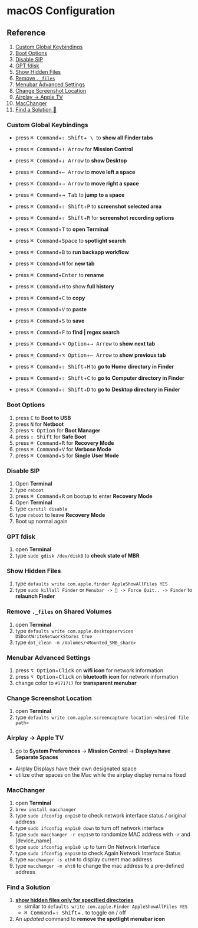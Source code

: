 # macOS Configuration

## Reference

1. [Custom Global Keybindings](#Custom-Global-Keybindings)
2. [Boot Options](#Boot-Options)
3. [Disable SIP](#Disable-SIP)
4. [GPT fdisk](#GPT-fdisk)
5. [Show Hidden Files](#Show-Hidden-Files)
6. [Remove `._files`](#Remove-`._files`-on-Shared-Volumes)
7. [Menubar Advanced Settings](#Menubar-Advanced-Settings)
8. [Change Screenshot Location](#Change-Screenshot-Location)
9. [Airplay -> Apple TV](#Airplay-->-Apple-TV)
10. [MacChanger](#MacChanger)
11. [Find a Solution 🤔](#Find-a-Solution)

### Custom Global Keybindings

- press <kbd>⌘ Command</kbd>+<kbd>⇧ Shift</kbd>+<kbd> \ </kbd> to **show all**
  **Finder tabs**
- press <kbd>⌘ Command</kbd>+<kbd>↑ Arrow</kbd> for **Mission Control**

- press <kbd>⌘ Command</kbd>+<kbd>↓ Arrow</kbd> to **show Desktop**

- press <kbd>⌘ Command</kbd>+<kbd>← Arrow</kbd> to **move left a space**

- press <kbd>⌘ Command</kbd>+<kbd>→ Arrow</kbd> to **move right a space**

- press <kbd>⌘ Command</kbd>+<kbd>⇥ Tab</kbd> to **jump to a space**

- press <kbd>⌘ Command</kbd>+<kbd>⇧ Shift</kbd>+<kbd>P</kbd> to **screenshot**
  **selected area**

- press <kbd>⌘ Command</kbd>+<kbd>⇧ Shift</kbd>+<kbd>R</kbd> for **screenshot**
  **recording options**

- press <kbd>⌘ Command</kbd>+<kbd>T</kbd> to **open Terminal**

- press <kbd>⌘ Command</kbd>+<kbd>Space</kbd> to **spotlight search**

- press <kbd>⌘ Command</kbd>+<kbd>B</kbd> to **run backapp workflow**

- press <kbd>⌘ Command</kbd>+<kbd>N</kbd> for **new tab**

- press <kbd>⌘ Command</kbd>+<kbd>Enter</kbd> to **rename**

- press <kbd>⌘ Command</kbd>+<kbd>H</kbd> to show **full history**

- press <kbd>⌘ Command</kbd>+<kbd>C</kbd> to **copy**

- press <kbd>⌘ Command</kbd>+<kbd>V</kbd> to **paste**

- press <kbd>⌘ Command</kbd>+<kbd>S</kbd> to **save**

- press <kbd>⌘ Command</kbd>+<kbd>F</kbd> to **find | regex search**

- press <kbd>⌘ Command</kbd>+<kbd>⌥ Option</kbd>+<kbd>→ Arrow</kbd> to **show**
  **next tab**

- press <kbd>⌘ Command</kbd>+<kbd>⌥ Option</kbd>+<kbd>← Arrow</kbd> to **show**
  **previous tab**

- press <kbd>⌘ Command</kbd>+<kbd>⇧ Shift</kbd>+<kbd>H</kbd> to **go to Home**
  **directory in Finder**

- press <kbd>⌘ Command</kbd>+<kbd>⇧ Shift</kbd>+<kbd>C</kbd> to **go to**
  **Computer directory in Finder**

- press <kbd>⌘ Command</kbd>+<kbd>⇧ Shift</kbd>+<kbd>D</kbd> to **go to**
  **Desktop directory in Finder**

### Boot Options

1. press <kbd>C</kbd> to **Boot to USB**
2. press <kbd>N</kbd> for **Netboot**
3. press <kbd>⌥ Option</kbd> for **Boot Manager**
4. press <kbd>⇧ Shift</kbd> for **Safe Boot**
5. press <kbd>⌘ Command</kbd>+<kbd>R</kbd> for **Recovery Mode**
6. press <kbd>⌘ Command</kbd>+<kbd>V</kbd> for **Verbose Mode**
7. press <kbd>⌘ Command</kbd>+<kbd>S</kbd> for **Single User Mode**

### Disable SIP

1. Open **Terminal**
2. type `reboot`
3. press <kbd>⌘ Command</kbd>+<kbd>R</kbd> on bootup to enter **Recovery Mode**
4. Open **Terminal**
5. type `csrutil disable`
6. type `reboot` to leave **Recovery Mode**
7. Boot up normal again

### GPT fdisk

1. open **Terminal**
2. type `sudo gdisk /dev/disk0` to **check state of MBR**

### Show Hidden Files

1. type `defaults write com.apple.finder AppleShowAllFiles YES`
2. type `sudo killall Finder` or `Menubar ->  -> Force Quit.. -> Finder` to
   **relaunch Finder**

### Remove `._files` on Shared Volumes

1. open **Terminal**
2. type `defaults write com.apple.desktopservices DSDontWriteNetworkStores true`
3. type `dot_clean -m /Volumes/<Mounted_SMB_share>`

### Menubar Advanced Settings

1. press <kbd>⌥ Option</kbd>+<kbd>Click</kbd> on **wifi icon** for network
   information
2. press <kbd>⌥ Option</kbd>+<kbd>Click</kbd> on **bluetooth icon** for network
   information
3. change color to `#171717` for **transparent menubar**

### Change Screenshot Location

1. open **Terminal**
2. type `defaults write com.apple.screencapture location <desired file path>`

### Airplay -> Apple TV

1. go to **System Preferences** -> **Mission Control** -> **Displays have**
   **Separate Spaces**

- Airplay Displays have their own designated space
- utilize other spaces on the Mac while the airplay display remains fixed

### MacChanger

1. open **Terminal**
2. `brew install macchanger`
3. type `sudo ifconfig enp1s0` to check network interface status / original
   address
4. type `sudo ifconfig enp1s0 down` to turn off network interface
5. type `sudo macchanger -r enp1s0` to randomize MAC address with `-r` and
   [device_name]
6. type `sudo ifconfig enp1s0 up` to turn On Network Interface
7. type `sudo ifconfig enp1s0` to check Again Network Interface Status
8. type `macchanger -s eth0` to display current mac address
9. type `macchanger -m eht0` to change the mac address to a pre-defined address

### Find a Solution

1. **[show hidden files only for specified directories](https://gotoes.org/sales/ShowHiddenFilesMacOSX/How_To_Show_Hidden_Files.php)**
   - similar to `defaults write com.apple.Finder AppleShowAllFiles YES`
   - <kbd>⌘ Command</kbd>+<kbd>⇧ Shift</kbd>+<kbd>.</kbd> to toggle on / off
2. An _updated_ command to **remove the spotlight menubar icon**
